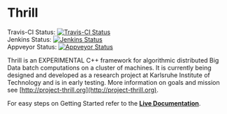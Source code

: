 # Thrill

Travis-CI Status: [![Travis-CI Status](https://travis-ci.org/thrill/thrill.svg?branch=master)](https://travis-ci.org/thrill/thrill)  
Jenkins Status: [![Jenkins Status](http://i10login.iti.kit.edu:8080/buildStatus/icon?job=Thrill)](http://i10login.iti.kit.edu:8080/job/Thrill)  
Appveyor Status: [![Appveyor Status](https://ci.appveyor.com/api/projects/status/ux41q0dc5t2l7u1q/branch/master?svg=true)](https://ci.appveyor.com/project/bingmann/thrill/branch/master)

Thrill is an EXPERIMENTAL C++ framework for algorithmic distributed Big Data batch computations on a cluster of machines.
It is currently being designed and developed as a research project at Karlsruhe Institute of Technology and is in early testing.
More information on goals and mission see [http://project-thrill.org](http://project-thrill.org).

For easy steps on Getting Started refer to the [**Live Documentation**](http://i10login.iti.kit.edu/thrill-doxygen/).
